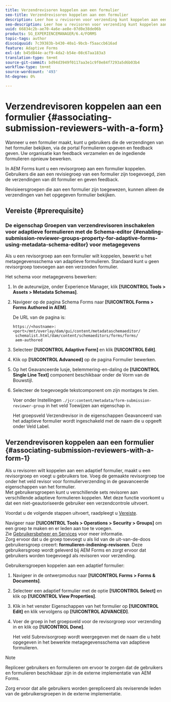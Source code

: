 ```yaml
---
title: Verzendrevisoren koppelen aan een formulier
seo-title: Verzendrevisoren koppelen aan een formulier
description: Leer hoe u revisoren voor verzending kunt koppelen aan een formulier in AEM Forms. Gekoppelde revisoren reviseren een formulier dat via de portal Formulieren is verzonden.
seo-description: Leer hoe u revisoren voor verzending kunt koppelen aan een formulier in AEM Forms. Gekoppelde revisoren reviseren een formulier dat via de portal Formulieren is verzonden.
uuid: 66834c2b-ae70-4a6e-ae8e-07d0e38de06b
products: SG_EXPERIENCEMANAGER/6.4/FORMS
topic-tags: author
discoiquuid: 7c39383b-b430-40a1-9bcb-f5aaccb616ad
feature: Adaptive Forms
exl-id: b45d844e-acf9-4da2-b54e-08c67aa183a3
translation-type: tm+mt
source-git-commit: bd94d3949f0117aa3e1c9f0e84f7293a5d6b03b4
workflow-type: tm+mt
source-wordcount: '493'
ht-degree: 0%

---
```


# Verzendrevisoren koppelen aan een formulier {#associating-submission-reviewers-with-a-form}

Wanneer u een formulier maakt, kunt u gebruikers die de verzendingen van het formulier bekijken, via de portal Formulieren opgeven en feedback geven. Uw organisatie kan feedback verzamelen en de ingediende formulieren opnieuw bewerken.

In AEM Forms kunt u een revisorgroep aan een formulier koppelen. Gebruikers die aan een revisiegroep van een formulier zijn toegevoegd, zien de verzendingen van dit formulier en geven feedback.

Revisieersgroepen die aan een formulier zijn toegewezen, kunnen alleen de verzendingen van het opgegeven formulier bekijken.

## Vereiste {#prerequisite}

### De eigenschap Groepen van verzendrevisoren inschakelen voor adaptieve formulieren met de Schema-editor {#enabling-submission-reviewer-groups-property-for-adaptive-forms-using-metadata-schema-editor} voor metagegevens

Als u een revisorgroep aan een formulier wilt koppelen, bewerkt u het metagegevensschema van adaptieve formulieren. Standaard kunt u geen revisorgroep toevoegen aan een verzonden formulier.

Het schema voor metagegevens bewerken:

1. In de auteurwijze, onder Experience Manager, klik **[!UICONTROL Tools > Assets > Metadata Schemas]**.
1. Navigeer op de pagina Schema Forms naar **[!UICONTROL Forms > Forms Authored in AEM]**.

   De URL van de pagina is:

   ```
   https://<hostname>:<port>/mnt/overlay/dam/gui/content/metadataschemaeditor/
    schemalist.html/dam/content/schemaeditors/forms/forms/
    aem-authored
   ```

1. Selecteer **[!UICONTROL Adaptive Form]** en klik **[!UICONTROL Edit]**.
1. Klik op **[!UICONTROL Advanced]** op de pagina Formulier bewerken.
1. Op het Geavanceerde lusje, belemmering-en-daling de **[!UICONTROL Single Line Text]** component beschikbaar onder de Vorm van de Bouwstijl.
1. Selecteer de toegevoegde tekstcomponent om zijn montages te zien.

   Voer onder Instellingen `./jcr:content/metadata/form-submission-reviewer-group` in het veld Toewijzen aan eigenschap in.

   Het groepsveld Verzendrevisor in de eigenschappen Geavanceerd van het adaptieve formulier wordt ingeschakeld met de naam die u opgeeft onder Veld Label.

## Verzendrevisoren koppelen aan een formulier {#associating-submission-reviewers-with-a-form-1}

Als u revisoren wilt koppelen aan een adaptief formulier, maakt u een revisorgroep en voegt u gebruikers toe. Voeg de gemaakte revisorgroep toe onder het veld revisor voor formulierverzending in de geavanceerde eigenschappen van het formulier.\
Met gebruikersgroepen kunt u verschillende sets revisoren aan verschillende adaptieve formulieren koppelen. Met deze functie voorkomt u dat een niet-geautoriseerde gebruiker een verzendcontrole uitvoert.

Voordat u de volgende stappen uitvoert, raadpleegt u [Vereiste](/help/forms/using/adding-reviewers-form.md#prerequisite).

Navigeer naar **[!UICONTROL Tools > Operations > Security > Groups]** om een groep te maken en er leden aan toe te voegen.\
Zie [Gebruikersbeheer en Services](/help/sites-administering/security.md) voor meer informatie.\
Zorg ervoor dat u de groep toevoegt u als lid van de uit-van-de-doos gebruikersgroep creeert: **formulieren-indiening-revisoren**. Deze gebruikersgroep wordt geleverd bij AEM Forms en zorgt ervoor dat gebruikers worden toegevoegd als revisoren voor verzending.

Gebruikersgroepen koppelen aan een adaptief formulier:

1. Navigeer in de ontwerpmodus naar **[!UICONTROL Forms > Forms & Documents]**.
1. Selecteer een adaptief formulier met de optie **[!UICONTROL Select]** en klik op **[!UICONTROL View Properties]**.
1. Klik in het venster Eigenschappen van het formulier op **[!UICONTROL Edit]** en klik vervolgens op **[!UICONTROL ADVANCED]**.
1. Voer de groep in het groepsveld voor de revisorgroep voor verzending in en klik op **[!UICONTROL Done]**.

   Het veld Subrevisorgroep wordt weergegeven met de naam die u hebt opgegeven in het bewerkte metagegevensschema van adaptieve formulieren.

>[!NOTE]
>
>Repliceer gebruikers en formulieren om ervoor te zorgen dat de gebruikers en formulieren beschikbaar zijn in de externe implementatie van AEM Forms.
>
>Zorg ervoor dat alle gebruikers worden gerepliceerd als reviserende leden van de gebruikersgroepen in de externe implementatie.
